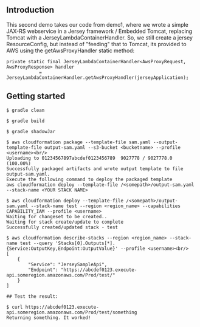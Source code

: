 ## Introduction

This second demo takes our code from demo1, where we wrote a simple JAX-RS webservice in a Jersey framework  / Embedded Tomcat, replacing Tomcat with a JerseyLambdaContainerHandler. So, we still create a jersey ResourceConfig, but instead of "feeding" that to Tomcat, its provided to AWS using the getAwsProxyHandler static method: 

```
private static final JerseyLambdaContainerHandler<AwsProxyRequest, AwsProxyResponse> handler
            = JerseyLambdaContainerHandler.getAwsProxyHandler(jerseyApplication);
```



## Getting started

```
$ gradle clean

$ gradle build

$ gradle shadowJar
```

```
$ aws cloudformation package --template-file sam.yaml --output-template-file output-sam.yaml --s3-bucket <bucketname> --profile <username><br/>
Uploading to 01234567897abcdef0123456789  9027778 / 9027778.0  (100.00%)
Successfully packaged artifacts and wrote output template to file output-sam.yaml.
Execute the following command to deploy the packaged template
aws cloudformation deploy --template-file /<somepath>/output-sam.yaml --stack-name <YOUR STACK NAME>
```

```
$ aws cloudformation deploy --template-file /<somepath>/output-sam.yaml --stack-name test --region <region_name> --capabilities CAPABILITY_IAM --profile <username>
Waiting for changeset to be created..
Waiting for stack create/update to complete
Successfully created/updated stack - test
```

```
$ aws cloudformation describe-stacks --region <region_name> --stack-name test --query 'Stacks[0].Outputs[*].{Service:OutputKey,Endpoint:OutputValue}' --profile <username><br/>
[
    {
        "Service": "JerseySampleApi",
        "Endpoint": "https://abcdef0123.execute-api.someregion.amazonaws.com/Prod/test/"
    }
]
```

```
## Test the result:

$ curl https://abcdef0123.execute-api.someregion.amazonaws.com/Prod/test/something
Returning something. It worked!
```
